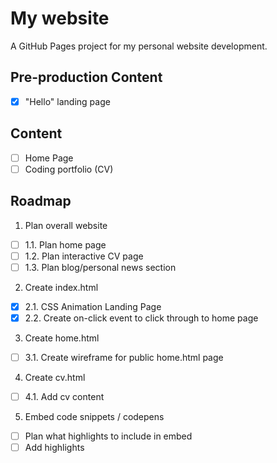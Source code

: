 # My website
A GitHub Pages project for my personal website development.

## Pre-production Content
- [x] "Hello" landing page 

## Content
- [ ] Home Page
- [ ] Coding portfolio (CV)

## Roadmap
1. Plan overall website
- [ ] 1.1. Plan home page
- [ ] 1.2. Plan interactive CV page
- [ ] 1.3. Plan blog/personal news section

2. Create index.html
- [x] 2.1. CSS Animation Landing Page
- [x] 2.2. Create on-click event to click through to home page

3. Create home.html
- [ ] 3.1. Create wireframe for public home.html page

4. Create cv.html
- [ ] 4.1. Add cv content

5. Embed code snippets / codepens
- [ ] Plan what highlights to include in embed
- [ ] Add highlights
